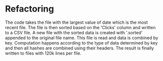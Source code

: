# Refactoring
The code takes the file with the largest value of date which is the most recent file. The file is then sorted based on the 'Clicks' column and written to a CSV file. A new file with the sorted data is created with '.sorted' appended to the original file name. This file is read and data is combined by key. Computation happens according to the type of data determined by key and then all hashes are combined using their headers. The result is finally written to files with 120k lines per file.
